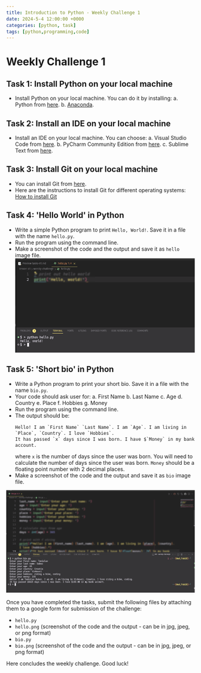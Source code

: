 ```yaml
---
title: Introduction to Python - Weekly Challenge 1
date: 2024-5-4 12:00:00 +0000
categories: [python, task]
tags: [python,programming,code]
---
```


# Weekly Challenge 1

## Task 1: Install Python on your local machine

- Install Python on your local machine. You can do it by installing:
  a. Python from [here](https://www.python.org/downloads/).
  b. [Anaconda](https://www.anaconda.com/products/distribution).

## Task 2: Install an IDE on your local machine

- Install an IDE on your local machine. You can choose:
  a. Visual Studio Code from [here](https://code.visualstudio.com/).
  b. PyCharm Community Edition from [here](https://www.jetbrains.com/pycharm/download/).
  c. Sublime Text from [here](https://www.sublimetext.com/).

## Task 3: Install Git on your local machine

- You can install Git from [here](https://git-scm.com/downloads).
- Here are the instructions to install Git for different operating systems:
  [How to install Git](https://www.atlassian.com/git/tutorials/install-git)

## Task 4: 'Hello World' in Python

- Write a simple Python program to print `Hello, World!`. Save it in a file with the name `hello.py`.
- Run the program using the command line.
- Make a screenshot of the code and the output and save it as `hello` image file.
![Example output of hello.png](../assets/img/hello.png)

## Task 5: 'Short bio' in Python

- Write a Python program to print your short bio. Save it in a file with the name `bio.py`.
- Your code should ask user for:
    a. First Name
    b. Last Name
    c. Age
    d. Country
    e. Place
    f. Hobbies
    g. Money
- Run the program using the command line.
- The output should be:
  ```
  Hello! I am `First Name` `Last Name`. I am `Age`. I am living in `Place`, `Country`. I love `Hobbies`.
  It has passed `x` days since I was born. I have $`Money` in my bank account.
  ```
    where `x` is the number of days since the user was born. You will need to calculate the number of days since the user was born.
    `Money` should be a floating point number with 2 decimal places.
- Make a screenshot of the code and the output and save it as `bio` image file.

![Example output of bio.png](../assets/img/bio.png)

Once you have completed the tasks, submit the following files by attaching them to a google form for submission of the challenge:
- `hello.py`
- `hello.png` (screenshot of the code and the output - can be in jpg, jpeg, or png format)
- `bio.py`
- `bio.png` (screenshot of the code and the output - can be in jpg, jpeg, or png format)

Here concludes the weekly challenge. Good luck!
